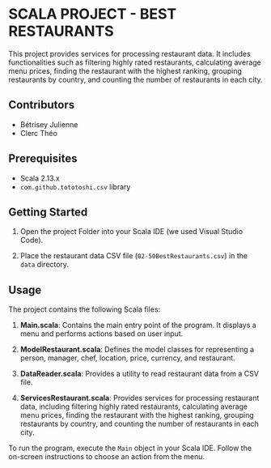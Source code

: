 # SCALA PROJECT - BEST RESTAURANTS

This project provides services for processing restaurant data. It includes functionalities such as filtering highly rated restaurants, calculating average menu prices, finding the restaurant with the highest ranking, grouping restaurants by country, and counting the number of restaurants in each city.

## Contributors

- Bétrisey Julienne
- Clerc Théo

## Prerequisites

- Scala 2.13.x
- `com.github.tototoshi.csv` library

## Getting Started

1. Open the project Folder into your Scala IDE (we used Visual Studio Code).

2. Place the restaurant data CSV file (`02-50BestRestaurants.csv`) in the `data` directory.

## Usage

The project contains the following Scala files:

1. **Main.scala**: Contains the main entry point of the program. It displays a menu and performs actions based on user input.

2. **ModelRestaurant.scala**: Defines the model classes for representing a person, manager, chef, location, price, currency, and restaurant.

3. **DataReader.scala**: Provides a utility to read restaurant data from a CSV file.

4. **ServicesRestaurant.scala**: Provides services for processing restaurant data, including filtering highly rated restaurants, calculating average menu prices, finding the restaurant with the highest ranking, grouping restaurants by country, and counting the number of restaurants in each city.

To run the program, execute the `Main` object in your Scala IDE. Follow the on-screen instructions to choose an action from the menu.




